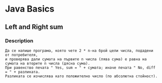 # Java Basics

## Left and Right sum

### Description
    Да се напише програма, която чете 2 * n-на брой цели числа, подадени от потребителя,
    и проверява дали сумата на първите n числа (лява сума) е равна на сумата на вторите n числа (дясна сума). 
    При равенство печата " Yes, sum = " + сумата; иначе печата " No, diff = " + разликата. 
    Разликата се изчислява като положително число (по абсолютна стойност).